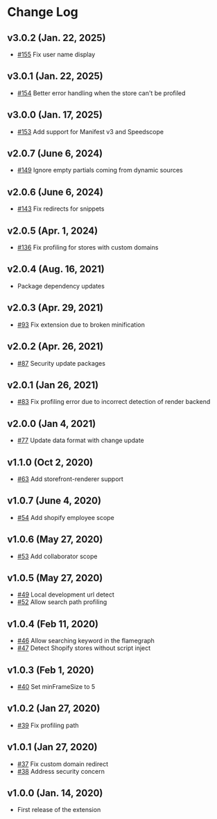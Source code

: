 # Change Log

## v3.0.2 (Jan. 22, 2025)

- [#155](https://github.com/Shopify/shopify-theme-inspector/pull/155) Fix user name display

## v3.0.1 (Jan. 22, 2025)

- [#154](https://github.com/Shopify/shopify-theme-inspector/pull/154) Better error handling when the store can't be profiled

## v3.0.0 (Jan. 17, 2025)

- [#153](https://github.com/Shopify/shopify-theme-inspector/pull/153) Add support for Manifest v3 and Speedscope

## v2.0.7 (June 6, 2024)

- [#149](https://github.com/Shopify/shopify-theme-inspector/pull/149) Ignore empty partials coming from dynamic sources

## v2.0.6 (June 6, 2024)

- [#143](https://github.com/Shopify/shopify-theme-inspector/pull/143) Fix redirects for snippets

## v2.0.5 (Apr. 1, 2024)

- [#136](https://github.com/Shopify/shopify-theme-inspector/pull/136) Fix profiling for stores with custom domains

## v2.0.4 (Aug. 16, 2021)

- Package dependency updates

## v2.0.3 (Apr. 29, 2021)

- [#93](https://github.com/Shopify/shopify-theme-inspector/pull/93) Fix extension due to broken minification

## v2.0.2 (Apr. 26, 2021)

- [#87](https://github.com/Shopify/shopify-theme-inspector/pull/87) Security update packages

## v2.0.1 (Jan 26, 2021)

- [#83](https://github.com/Shopify/shopify-theme-inspector/pull/83) Fix profiling error due to incorrect detection of render backend

## v2.0.0 (Jan 4, 2021)

- [#77](https://github.com/Shopify/shopify-theme-inspector/pull/77) Update data format with change update

## v1.1.0 (Oct 2, 2020)

- [#63](https://github.com/Shopify/shopify-theme-inspector/pull/63) Add storefront-renderer support

## v1.0.7 (June 4, 2020)

- [#54](https://github.com/Shopify/shopify-theme-inspector/pull/54) Add shopify employee scope

## v1.0.6 (May 27, 2020)

- [#53](https://github.com/Shopify/shopify-theme-inspector/pull/53) Add collaborator scope

## v1.0.5 (May 27, 2020)

- [#49](https://github.com/Shopify/shopify-theme-inspector/pull/49) Local development url detect
- [#52](https://github.com/Shopify/shopify-theme-inspector/pull/52) Allow search path profiling

## v1.0.4 (Feb 11, 2020)

- [#46](https://github.com/Shopify/shopify-theme-inspector/pull/46) Allow searching keyword in the flamegraph
- [#47](https://github.com/Shopify/shopify-theme-inspector/pull/47) Detect Shopify stores without script inject

## v1.0.3 (Feb 1, 2020)

- [#40](https://github.com/Shopify/shopify-theme-inspector/pull/40) Set minFrameSize to 5

## v1.0.2 (Jan 27, 2020)

- [#39](https://github.com/Shopify/shopify-theme-inspector/pull/39) Fix profiling path

## v1.0.1 (Jan 27, 2020)

- [#37](https://github.com/Shopify/shopify-theme-inspector/pull/37) Fix custom domain redirect
- [#38](https://github.com/Shopify/shopify-theme-inspector/pull/38) Address security concern

## v1.0.0 (Jan. 14, 2020)

- First release of the extension
